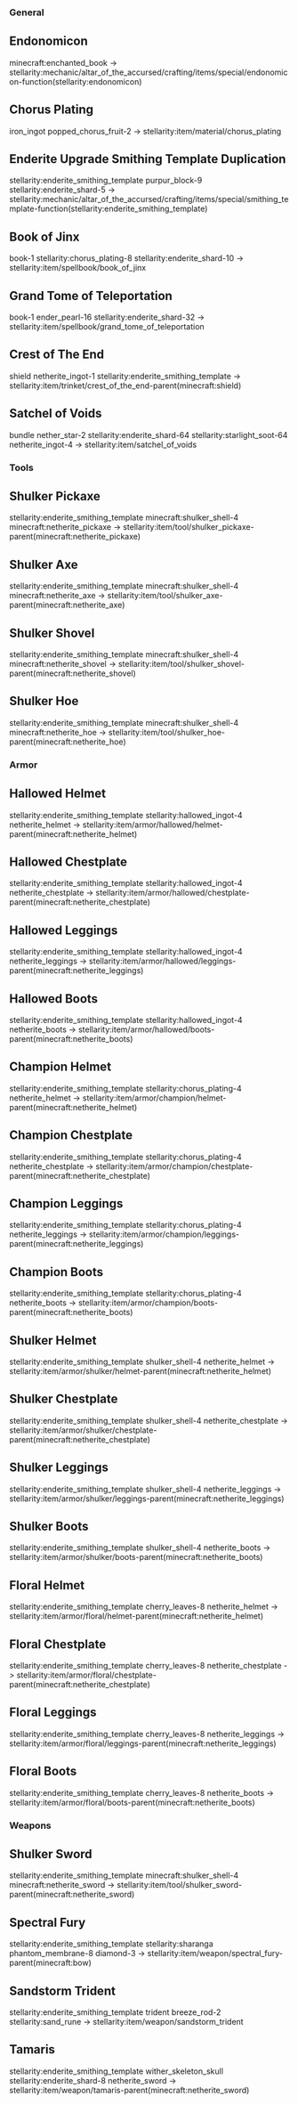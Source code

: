 ### General
## Endonomicon
minecraft:enchanted_book
-> stellarity:mechanic/altar_of_the_accursed/crafting/items/special/endonomicon-function(stellarity:endonomicon)

## Chorus Plating
iron_ingot
popped_chorus_fruit-2
-> stellarity:item/material/chorus_plating

## Enderite Upgrade Smithing Template Duplication
stellarity:enderite_smithing_template
purpur_block-9
stellarity:enderite_shard-5
-> stellarity:mechanic/altar_of_the_accursed/crafting/items/special/smithing_template-function(stellarity:enderite_smithing_template)

## Book of Jinx
book-1
stellarity:chorus_plating-8
stellarity:enderite_shard-10
-> stellarity:item/spellbook/book_of_jinx

## Grand Tome of Teleportation
book-1
ender_pearl-16
stellarity:enderite_shard-32
-> stellarity:item/spellbook/grand_tome_of_teleportation

## Crest of The End
shield
netherite_ingot-1
stellarity:enderite_smithing_template
-> stellarity:item/trinket/crest_of_the_end-parent(minecraft:shield)

## Satchel of Voids
bundle
nether_star-2
stellarity:enderite_shard-64
stellarity:starlight_soot-64
netherite_ingot-4
-> stellarity:item/satchel_of_voids

### Tools
## Shulker Pickaxe
stellarity:enderite_smithing_template
minecraft:shulker_shell-4
minecraft:netherite_pickaxe
-> stellarity:item/tool/shulker_pickaxe-parent(minecraft:netherite_pickaxe)

## Shulker Axe
stellarity:enderite_smithing_template
minecraft:shulker_shell-4
minecraft:netherite_axe
-> stellarity:item/tool/shulker_axe-parent(minecraft:netherite_axe)

## Shulker Shovel
stellarity:enderite_smithing_template
minecraft:shulker_shell-4
minecraft:netherite_shovel
-> stellarity:item/tool/shulker_shovel-parent(minecraft:netherite_shovel)

## Shulker Hoe
stellarity:enderite_smithing_template
minecraft:shulker_shell-4
minecraft:netherite_hoe
-> stellarity:item/tool/shulker_hoe-parent(minecraft:netherite_hoe)

### Armor
## Hallowed Helmet
stellarity:enderite_smithing_template
stellarity:hallowed_ingot-4
netherite_helmet
-> stellarity:item/armor/hallowed/helmet-parent(minecraft:netherite_helmet)

## Hallowed Chestplate
stellarity:enderite_smithing_template
stellarity:hallowed_ingot-4
netherite_chestplate
-> stellarity:item/armor/hallowed/chestplate-parent(minecraft:netherite_chestplate)

## Hallowed Leggings
stellarity:enderite_smithing_template
stellarity:hallowed_ingot-4
netherite_leggings
-> stellarity:item/armor/hallowed/leggings-parent(minecraft:netherite_leggings)

## Hallowed Boots
stellarity:enderite_smithing_template
stellarity:hallowed_ingot-4
netherite_boots
-> stellarity:item/armor/hallowed/boots-parent(minecraft:netherite_boots)

## Champion Helmet
stellarity:enderite_smithing_template
stellarity:chorus_plating-4
netherite_helmet
-> stellarity:item/armor/champion/helmet-parent(minecraft:netherite_helmet)

## Champion Chestplate
stellarity:enderite_smithing_template
stellarity:chorus_plating-4
netherite_chestplate
-> stellarity:item/armor/champion/chestplate-parent(minecraft:netherite_chestplate)

## Champion Leggings
stellarity:enderite_smithing_template
stellarity:chorus_plating-4
netherite_leggings
-> stellarity:item/armor/champion/leggings-parent(minecraft:netherite_leggings)

## Champion Boots
stellarity:enderite_smithing_template
stellarity:chorus_plating-4
netherite_boots
-> stellarity:item/armor/champion/boots-parent(minecraft:netherite_boots)

## Shulker Helmet
stellarity:enderite_smithing_template
shulker_shell-4
netherite_helmet
-> stellarity:item/armor/shulker/helmet-parent(minecraft:netherite_helmet)

## Shulker Chestplate
stellarity:enderite_smithing_template
shulker_shell-4
netherite_chestplate
-> stellarity:item/armor/shulker/chestplate-parent(minecraft:netherite_chestplate)

## Shulker Leggings
stellarity:enderite_smithing_template
shulker_shell-4
netherite_leggings
-> stellarity:item/armor/shulker/leggings-parent(minecraft:netherite_leggings)

## Shulker Boots
stellarity:enderite_smithing_template
shulker_shell-4
netherite_boots
-> stellarity:item/armor/shulker/boots-parent(minecraft:netherite_boots)

## Floral Helmet
stellarity:enderite_smithing_template
cherry_leaves-8
netherite_helmet
-> stellarity:item/armor/floral/helmet-parent(minecraft:netherite_helmet)

## Floral Chestplate
stellarity:enderite_smithing_template
cherry_leaves-8
netherite_chestplate
-> stellarity:item/armor/floral/chestplate-parent(minecraft:netherite_chestplate)

## Floral Leggings
stellarity:enderite_smithing_template
cherry_leaves-8
netherite_leggings
-> stellarity:item/armor/floral/leggings-parent(minecraft:netherite_leggings)

## Floral Boots
stellarity:enderite_smithing_template
cherry_leaves-8
netherite_boots
-> stellarity:item/armor/floral/boots-parent(minecraft:netherite_boots)

### Weapons
## Shulker Sword
stellarity:enderite_smithing_template
minecraft:shulker_shell-4
minecraft:netherite_sword
-> stellarity:item/tool/shulker_sword-parent(minecraft:netherite_sword)

## Spectral Fury
stellarity:enderite_smithing_template
stellarity:sharanga
phantom_membrane-8
diamond-3
-> stellarity:item/weapon/spectral_fury-parent(minecraft:bow)

## Sandstorm Trident
stellarity:enderite_smithing_template
trident
breeze_rod-2
stellarity:sand_rune
-> stellarity:item/weapon/sandstorm_trident

## Tamaris
stellarity:enderite_smithing_template
wither_skeleton_skull
stellarity:enderite_shard-8
netherite_sword
-> stellarity:item/weapon/tamaris-parent(minecraft:netherite_sword)
